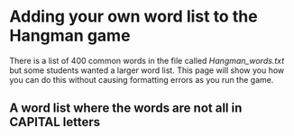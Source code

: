 # Adding your own word list to the Hangman game

There is a list of 400 common words in the file called *Hangman_words.txt* but some students wanted a larger word list. This page will show you how you can do this without causing formatting errors as you run the game.

## A word list where the words are not all in CAPITAL letters



